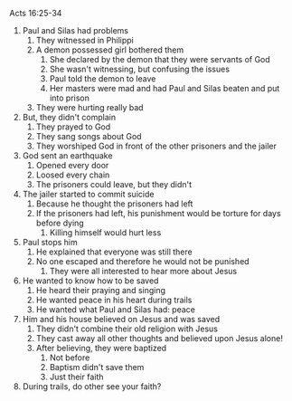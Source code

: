 Acts 16:25-34

1. Paul and Silas had problems
	1. They witnessed in Philippi 
	2. A demon possessed girl bothered them
		1. She declared by the demon that they were servants of God
		2. She wasn't witnessing, but confusing the issues
		3. Paul told the demon to leave
		4. Her masters were mad and had Paul and Silas beaten and put into prison
	3. They were hurting really bad
2. But, they didn't complain
	1. They prayed to God
	2. They sang songs about God
	3. They worshiped God in front of the other prisoners and the jailer
3. God sent an earthquake
	1. Opened every door
	2. Loosed every chain
	3. The prisoners could leave, but they didn't
4. The jailer started to commit suicide
	1. Because he thought the prisoners had left
	2. If the prisoners had left, his punishment would be torture for days before dying
		1. Killing himself would hurt less
5. Paul stops him 
	1. He explained that everyone was still there
	2. No one escaped and therefore he would not be punished
		1. They were all interested to hear more about Jesus
6. He wanted to know how to be saved
	1. He heard their praying and singing
	2. He wanted peace in his heart during trails
	3. He wanted what Paul and Silas had: peace
7. Him and his house believed on Jesus and was saved
	1. They didn't combine their old religion with Jesus
	2. They cast away all other thoughts and believed upon Jesus alone!
	3. After believing, they were baptized
		1. Not before
		2. Baptism didn't save them
		3. Just their faith
8. During trails, do other see your faith?